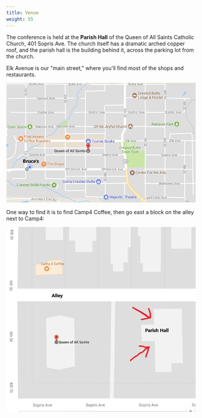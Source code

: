```yaml
---
title: Venue
weight: 55
---
```


The conference is held at the **Parish Hall** of the Queen of All Saints
Catholic Church, 401 Sopris Ave. The church itself has a dramatic arched copper
roof, and the parish hall is the building behind it, across the parking lot
from the church.

Elk Avenue is our "main street," where you'll find most of the shops and
restaurants.

![Overview](OverView.png)

One way to find it is to find Camp4 Coffee, then go east a block on the alley
next to Camp4:

![Closeup](Closeup.png)


